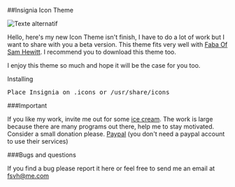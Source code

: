 ##Insignia Icon Theme

![Texte alternatif](https://raw2.github.com/fsvh/insignia/9ee3da9bdcdfa1841775a6e19b3de2db6f8dd5f5/Preview.png "Pacifica Icon Theme")

Hello, here's my new Icon Theme isn't finish, I have to do a lot of work but I want to share with you a beta version. This theme fits very well with [Faba Of Sam Hewitt](https://github.com/snwh/faba-icon-theme). I recommend you to download this theme too.

I enjoy this theme so much and hope it will be the case for you too.

Installing

<pre>
Place Insignia on .icons or /usr/share/icons
</pre>

###Important

If you like my work, invite me out for some [ice cream](https://www.paypal.com/cgi-bin/webscr?cmd=_s-xclick&hosted_button_id=DZE89Z9SE5QSC). The work is large because there are many programs out there, help me to stay motivated. Consider a small donation please. [Paypal](https://www.paypal.com/cgi-bin/webscr?cmd=_s-xclick&hosted_button_id=DZE89Z9SE5QSC) (you don't need a paypal account to use their services)

###Bugs and questions

If you find a bug please report it here or feel free to send me an email at fsvh@me.com


